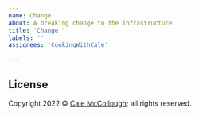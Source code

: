 ```yaml
---
name: Change
about: A breaking change to the infrastructure.
title: 'Change.'
labels: ''
assignees: 'CookingWithCale'

---
```




## License

Copyright 2022 © [Cale McCollough](https://cookingwithcale.org); all rights reserved.
